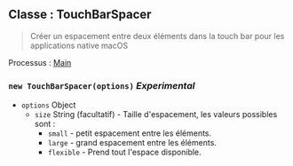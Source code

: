 ## Classe : TouchBarSpacer

> Créer un espacement entre deux éléments dans la touch bar pour les applications native macOS

Processus : [Main](../tutorial/quick-start.md#main-process)

### `new TouchBarSpacer(options)` *Experimental*

* `options` Object 
  * `size` String (facultatif) - Taille d'espacement, les valeurs possibles sont : 
    * `small` - petit espacement entre les éléments.
    * `large` - grand espacement entre les éléments.
    * `flexible` - Prend tout l'espace disponible.